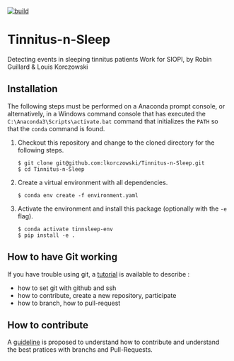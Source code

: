 [![build](https://github.com/lkorczowski/Tinnitus-n-Sleep/workflow/build/badge.png)](https://github.com/lkorczowski/Tinnitus-n-Sleep/actions)

# Tinnitus-n-Sleep
Detecting events in sleeping tinnitus patients
Work for SIOPI, by Robin Guillard & Louis Korczowski

## Installation
The following steps must be performed on a Anaconda prompt console, or 
alternatively, in a Windows command console that has executed the 
`C:\Anaconda3\Scripts\activate.bat` command that initializes the `PATH` so that
the `conda` command is found.

1. Checkout this repository and change to the cloned directory
   for the following steps.

    ```
    $ git clone git@github.com:lkorczowski/Tinnitus-n-Sleep.git
    $ cd Tinnitus-n-Sleep
    ```
    
2. Create a virtual environment with all dependencies.

    ```
    $ conda env create -f environment.yaml
    ```
    
3. Activate the environment and install this package (optionally with the `-e` 
    flag).

    ```
    $ conda activate tinnsleep-env
    $ pip install -e .
    ```
   
## How to have Git working

If you have trouble using git, a [tutorial](HOWTO_GIT_GITHUB_SSH_PR.md) is available to describe :
- how to set git with github and ssh
- how to contribute, create a new repository, participate
- how to branch, how to pull-request

## How to contribute

A [guideline](HOWTO_CONTRIBUTE.md) is proposed to understand how to contribute and understand the best pratices with
 branchs and Pull-Requests.

